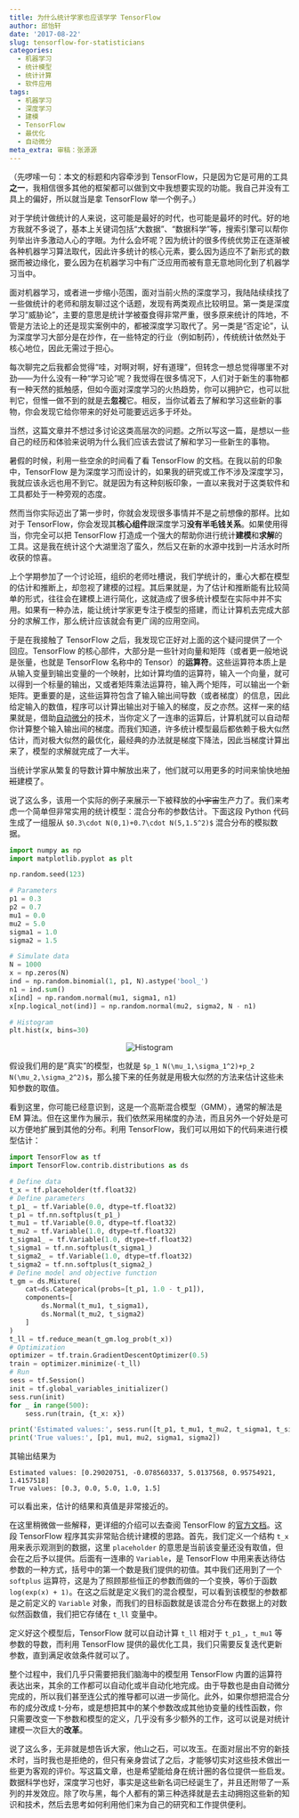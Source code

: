 ```yaml
---
title: 为什么统计学家也应该学学 TensorFlow
author: 邱怡轩
date: '2017-08-22'
slug: tensorflow-for-statisticians
categories:
  - 机器学习
  - 统计模型
  - 统计计算
  - 软件应用
tags:
  - 机器学习
  - 深度学习
  - 建模
  - TensorFlow
  - 最优化
  - 自动微分
meta_extra: 审稿：张源源
---
```


（先啰嗦一句：本文的标题和内容牵涉到 TensorFlow，只是因为它是可用的工具**之一**，我相信很多其他的框架都可以做到文中我想要实现的功能。我自己并没有工具上的偏好，所以就当是拿 TensorFlow 举一个例子。）

对于学统计做统计的人来说，这可能是最好的时代，也可能是最坏的时代。好的地方我就不多说了，基本上关键词包括“大数据”、“数据科学”等，搜索引擎可以帮你列举出许多激动人心的字眼。为什么会坏呢？因为统计的很多传统优势正在逐渐被各种机器学习算法取代，因此许多统计的核心元素，要么因为适应不了新形式的数据而被边缘化，要么因为在机器学习中有广泛应用而被有意无意地同化到了机器学习当中。

面对机器学习，或者进一步缩小范围，面对当前火热的深度学习，我陆陆续续找了一些做统计的老师和朋友聊过这个话题，发现有两类观点比较明显。第一类是深度学习“威胁论”，主要的意思是统计学被蚕食得非常严重，很多原来统计的阵地，不管是方法论上的还是现实案例中的，都被深度学习取代了。另一类是“否定论”，认为深度学习大部分是在炒作，在一些特定的行业（例如制药），传统统计依然处于核心地位，因此无需过于担心。

每次聊完之后我都会觉得“哇，对啊对啊，好有道理”，但转念一想总觉得哪里不对劲——为什么没有一种“学习论”呢？我觉得在很多情况下，人们对于新生的事物都有一种天然的抵触感，但如今面对深度学习的火热趋势，你可以拥护它，也可以批判它，但惟一做不到的就是去**忽视**它。相反，当你试着去了解和学习这些新的事物，你会发现它给你带来的好处可能要远远多于坏处。

当然，这篇文章并不想过多讨论这类高层次的问题。之所以写这一篇，是想以一些自己的经历和体验来说明为什么我们应该去尝试了解和学习一些新生的事物。

<!-- more -->

暑假的时候，利用一些空余的时间看了看 TensorFlow 的文档。在我以前的印象中，TensorFlow 是为深度学习而设计的，如果我的研究或工作不涉及深度学习，我就应该永远也用不到它。就是因为有这种刻板印象，一直以来我对于这类软件和工具都处于一种旁观的态度。

然而当你实际迈出了第一步时，你就会发现很多事情并不是之前想像的那样。比如对于 TensorFlow，你会发现其**核心组件**跟深度学习**没有半毛钱关系**。如果使用得当，你完全可以把 TensorFlow 打造成一个强大的帮助你进行统计**建模**和**求解**的工具。这是我在统计这个大湖里泡了蛮久，然后又在新的水源中找到一片活水时所收获的惊喜。

上个学期参加了一个讨论班，组织的老师吐槽说，我们学统计的，重心大都在模型的估计和推断上，却忽视了建模的过程。其后果就是，为了估计和推断能有比较简单的形式，往往会在建模上进行简化，这就造成了很多统计模型在实际中并不实用。如果有一种办法，能让统计学家更专注于模型的搭建，而让计算机去完成大部分的求解工作，那么统计应该就会有更广阔的应用空间。

于是在我接触了 TensorFlow 之后，我发现它正好对上面的这个疑问提供了一个回应。TensorFlow 的核心部件，大部分是一些针对向量和矩阵（或者更一般地说是张量，也就是 TensorFlow 名称中的 Tensor）的**运算符**。这些运算符本质上是从输入变量到输出变量的一个映射，比如计算均值的运算符，输入一个向量，就可以得到一个标量的输出，又或者矩阵乘法运算符，输入两个矩阵，可以输出一个新矩阵。更重要的是，这些运算符包含了输入输出间导数（或者梯度）的信息，因此给定输入的数值，程序可以计算出输出对于输入的梯度，反之亦然。这样一来的结果就是，借助[自动微分](https://en.wikipedia.org/wiki/Automatic_differentiation)的技术，当你定义了一连串的运算后，计算机就可以自动帮你计算整个输入输出间的梯度。而我们知道，许多统计模型最后都依赖于极大似然估计，而对极大似然的最优化，最经典的办法就是梯度下降法，因此当梯度计算出来了，模型的求解就完成了一大半。

当统计学家从繁复的导数计算中解放出来了，他们就可以用更多的时间来愉快地~~加班~~建模了。

说了这么多，该用一个实际的例子来展示一下被释放的~~小宇宙~~生产力了。我们来考虑一个简单但非常实用的统计模型：混合分布的参数估计。下面这段 Python 代码生成了一组服从 `$0.3\cdot N(0,1)+0.7\cdot N(5,1.5^2)$` 混合分布的模拟数据。

```python
import numpy as np
import matplotlib.pyplot as plt

np.random.seed(123)

# Parameters
p1 = 0.3
p2 = 0.7
mu1 = 0.0
mu2 = 5.0
sigma1 = 1.0
sigma2 = 1.5

# Simulate data
N = 1000
x = np.zeros(N)
ind = np.random.binomial(1, p1, N).astype('bool_')
n1 = ind.sum()
x[ind] = np.random.normal(mu1, sigma1, n1)
x[np.logical_not(ind)] = np.random.normal(mu2, sigma2, N - n1)

# Histogram
plt.hist(x, bins=30)
```

<div align="center">
    <img src="https://uploads.cosx.org/2017/08/mixture_hist.png" alt="Histogram" />
</div>

假设我们用的是“真实”的模型，也就是 `$p_1 N(\mu_1,\sigma_1^2)+p_2 N(\mu_2,\sigma_2^2)$`，那么接下来的任务就是用极大似然的方法来估计这些未知参数的取值。

看到这里，你可能已经意识到，这是一个高斯混合模型（GMM），通常的解法是 EM 算法。但在这里作为展示，我们依然采用梯度的办法，而且另外一个好处是可以方便地扩展到其他的分布。利用 TensorFlow，我们可以用如下的代码来进行模型估计：

```python
import TensorFlow as tf
import TensorFlow.contrib.distributions as ds

# Define data
t_x = tf.placeholder(tf.float32)
# Define parameters
t_p1_ = tf.Variable(0.0, dtype=tf.float32)
t_p1 = tf.nn.softplus(t_p1_)
t_mu1 = tf.Variable(0.0, dtype=tf.float32)
t_mu2 = tf.Variable(1.0, dtype=tf.float32)
t_sigma1_ = tf.Variable(1.0, dtype=tf.float32)
t_sigma1 = tf.nn.softplus(t_sigma1_)
t_sigma2_ = tf.Variable(1.0, dtype=tf.float32)
t_sigma2 = tf.nn.softplus(t_sigma2_)
# Define model and objective function
t_gm = ds.Mixture(
    cat=ds.Categorical(probs=[t_p1, 1.0 - t_p1]),
    components=[
        ds.Normal(t_mu1, t_sigma1),
        ds.Normal(t_mu2, t_sigma2)
    ]
)
t_ll = tf.reduce_mean(t_gm.log_prob(t_x))
# Optimization
optimizer = tf.train.GradientDescentOptimizer(0.5)
train = optimizer.minimize(-t_ll)
# Run
sess = tf.Session()
init = tf.global_variables_initializer()
sess.run(init)
for _ in range(500):
    sess.run(train, {t_x: x})

print('Estimated values:', sess.run([t_p1, t_mu1, t_mu2, t_sigma1, t_sigma2]))
print('True values:', [p1, mu1, mu2, sigma1, sigma2])
```

其输出结果为

```
Estimated values: [0.29020751, -0.078560337, 5.0137568, 0.95754921, 1.4157518]
True values: [0.3, 0.0, 5.0, 1.0, 1.5]
```

可以看出来，估计的结果和真值是非常接近的。

在这里稍微做一些解释，更详细的介绍可以去查阅 TensorFlow 的[官方文档](https://www.TensorFlow.org/get_started/get_started)。这段 TensorFlow 程序其实非常贴合统计建模的思路。首先，我们定义一个结构 `t_x` 用来表示观测到的数据，这里 `placeholder` 的意思是当前该变量还没有取值，但会在之后予以提供。后面有一连串的 `Variable`，是 TensorFlow 中用来表达待估参数的一种方式，括号中的第一个数是我们提供的初值。其中我们还用到了一个 `softplus` 运算符，这是为了照顾那些恒正的参数而做的一个变换，等价于函数 `log(exp(x) + 1)`。在这之后就是定义我们的混合模型，可以看到该模型的参数都是之前定义的 `Variable` 对象，而我们的目标函数就是该混合分布在数据上的对数似然函数值，我们把它存储在 `t_ll` 变量中。

定义好这个模型后，TensorFlow 就可以自动计算 `t_ll` 相对于 `t_p1_`，`t_mu1` 等参数的导数，而利用 TensorFlow 提供的最优化工具，我们只需要反复迭代更新参数，直到满足收敛条件就可以了。

整个过程中，我们几乎只需要把我们脑海中的模型用 TensorFlow 内置的运算符表达出来，其余的工作都可以自动化或半自动化地完成。由于导数也是由自动微分完成的，所以我们甚至连公式的推导都可以进一步简化。此外，如果你想把混合分布的成分改成 t-分布，或是想把其中的某个参数改成其他协变量的线性函数，你只需要改变一下参数和模型的定义，几乎没有多少额外的工作，这可以说是对统计建模一次巨大的**改革**。

说了这么多，无非就是想告诉大家，他山之石，可以攻玉。在面对层出不穷的新技术时，当时我也是拒绝的，但只有亲身尝试了之后，才能够切实对这些技术做出一些更为客观的评价。写这篇文章，也是希望能给身在统计圈的各位提供一些启发。数据科学也好，深度学习也好，事实是这些新名词已经诞生了，并且还附带了一系列的并发效应。除了吹与黑，每个人都有的第三种选择就是去主动拥抱这些新的知识和技术，然后去思考如何利用他们来为自己的研究和工作提供便利。
